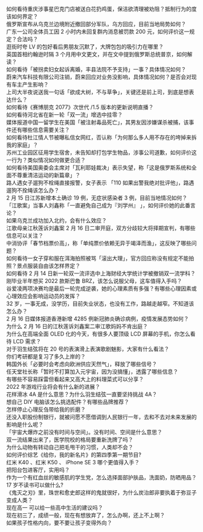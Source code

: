 如何看待重庆涉事星巴克门店被送白花扔鸡蛋，保洁欲清理被劝阻？抵制行为的度该如何界定？  
俄罗斯宣布从乌克兰边境附近撤回部分军队，乌方回应，目前当地局势如何？  
广东一公司全体员工因 2 小时内未回复群内消息被罚款 200 元，如何评价这一规定？合法吗？  
逛街时夸 LV 的包好看后男朋友沉默了，大牌包包的吸引力在哪里？  
英国首相约翰逊时隔 3 个月用中文更文，并在文中提到俄罗斯总统普京，如何解读？  
如何看待「被拐卖妇女起诉离婚，丰县法院不予支持」一事？具体情况如何？  
蔚来汽车科技有限公司注销，蔚来回应对业务没影响，具体情况如何？是否会对现有车主产生影响？  
上司大半夜说送我一句话「欲成大树，不与草争」，关键还是前上司，到底是想表达什么？  
如何看待《赛博朋克 2077》次世代 /1.5 版本的更新说明直播？  
如何看待河北省在新一轮「双一流」增选中挂零？  
媒体报道中国一留学生在美国「被注射毒品死亡」，其男友因涉嫌谋杀被捕，该事件还有哪些信息需要关注？  
如何看待杜江情人节被曝私信女网红，否认称「为何那么多人用不存在的垮掉来拆我的家庭」？  
苏州工业园区征用学生宿舍，未告知却打包学生物品，涉事公司道歉，如何评价这一行为？类似情况如何做更合适？  
如何看待美国奥委会主席对「瓦利耶娃裁决」表示失望，称「这是俄罗斯系统和全面不尊重清洁运动的新篇章」？  
路人遇女子遛狗不栓绳直接报警，女子表示 「110 如果出警我绝对批评他」，路遇遛狗不拴绳该怎么办？  
2 月 15 日江苏新增本土确诊 19 例，无症状感染者 3 例，目前当地情况如何？  
「江歌案」当事人刘鑫称「一直避免自己成为『刘学州』 」，如何评价她的此番言论？  
如果乌克兰成功加入北约，会有什么效应？  
江歌母亲江秋莲诉刘鑫案 2 月 16 日二审开庭，双方分歧较大将择期宣判，有哪些信息可以关注？  
中消协评「春节档票价高」，称「单纯票价依赖无异于竭泽而渔」，这反映了哪些问题？  
如何看待一女子穿和服在洱海拍照被骂「滚出大理」，官方回应称没有规定不能拍照？景点服装自由该怎样界定？  
如何看待 2 月 14 日新一轮双一流评选中上海财经大学统计学被撤销双一流学科？  
刚毕业半年想买 2022 款斯巴鲁 BRZ，该怎么说服父母，这车值得入手吗？  
谷爱凌两项决赛均是最后一轮完成逆袭，她的心理素质有多强？有哪些心理因素或心理效应会影响运动员的发挥？  
32 岁，一事无成，没学历，目前失业状态，也没有工作，路越走越窄。不知道该怎么办？  
2 月 16 日媒体报道香港新增 4285 例新冠肺炎确诊病例，疫情发展态势如何？  
为什么 2 月 16 日的江秋莲诉刘鑫案二审江歌妈妈不肯出庭？  
为什么在高端全面 OLED 化的今天，有很多人要顶级 LCD 屏幕的手机，你怎么看待 LCD 需求？  
对于羽生结弦将在 20 号的表演滑上表演歌剧魅影，大家有什么看法？  
你们考研都是复习了多久上岸的？  
韩国外长「必要时会考虑向欧洲供应天然气」，释放了哪些信号？  
任天堂社长称「暂时不打算加入元宇宙，因为没搞懂」，透露了哪些信息？  
有哪些不容易踩雷但看起来又高大上的料理菜式可以分享？  
2022 年游戏行业将会有什么新的进展？  
花样滑冰 4A 是什么意思？为什么羽生结弦一直要坚持挑战 4A？  
想自己 DIY 电脑该怎么挑选配件？有哪些品牌推荐？  
怎样停止心理反刍带给我的折磨？  
还没入职股份制银行，就被问愿不愿借调到人民银行一年，去和不去对未来发展的影响是什么呢？  
「宇宙大爆炸之前没有时间与空间」。没有时间、空间是什么意思？  
双一流结果出来了，医学院校的格局要重新洗牌了吗？  
为什么动物有转动自己把毛甩干的习惯，人类却不会？  
如何评价综艺《给你，我的新名片》的第四季第一期节目?  
红米 K40 、红米 K50 、 iPhone SE 3 哪个更值得入手？  
把阳台包进客厅，实用吗？  
作为一个有红血丝的敏感肌的学生党，怎么选择面部护肤品，洗面奶，防晒用品？  
17 岁不读书可以做什么?  
《鬼灭之刃》里，珠世和愈史郎这样的鬼就很好，为什么炭治郎非要执着于弥豆子变成人类？  
现在高一 可以给一些高中生活的建议吗？  
现在初三了，成绩一般，现在有想放弃了，怎么办啊，还上不上啊？  
如果孩子性格内向，要不要让孩子变得外向？  

